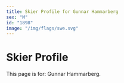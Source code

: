```yaml
---
title: Skier Profile for Gunnar Hammarberg
sex: "M"
id: "1898"
image: "/img/flags/swe.svg" 
---
```


# Skier Profile

This page is for: Gunnar Hammarberg.
    